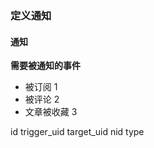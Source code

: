 ### 定义通知
#### 通知
**需要被通知的事件**
* 被订阅       1
* 被评论       2
* 文章被收藏    3



id  trigger_uid target_uid nid  type